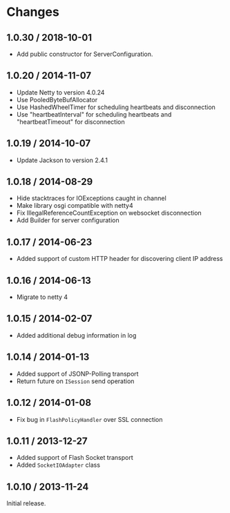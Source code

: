 Changes
=======================

1.0.30 / 2018-10-01
-----------------------
* Add public constructor for ServerConfiguration.

1.0.20 / 2014-11-07
-----------------------
* Update Netty to version 4.0.24
* Use PooledByteBufAllocator
* Use HashedWheelTimer for scheduling heartbeats and disconnection
* Use "heartbeatInterval" for scheduling heartbeats and "heartbeatTimeout" for disconnection 

1.0.19 / 2014-10-07
-----------------------
* Update Jackson to version 2.4.1

1.0.18 / 2014-08-29
-----------------------
* Hide stacktraces for IOExceptions caught in channel
* Make library osgi compatible with netty4
* Fix IllegalReferenceCountException on websocket disconnection
* Add Builder for server configuration

1.0.17 / 2014-06-23
-----------------------
* Added support of custom HTTP header for discovering client IP address

1.0.16 / 2014-06-13
-----------------------
* Migrate to netty 4

1.0.15 / 2014-02-07
-----------------------
* Added additional debug information in log

1.0.14 / 2014-01-13
-----------------------

* Added support of JSONP-Polling transport
* Return future on `ISession` send operation

1.0.12 / 2014-01-08
-----------------------

* Fix bug in `FlashPolicyHandler` over SSL connection 

1.0.11 / 2013-12-27
-----------------------

* Added support of Flash Socket transport
* Added `SocketIOAdapter` class

1.0.10 / 2013-11-24
-----------------------

Initial release.
